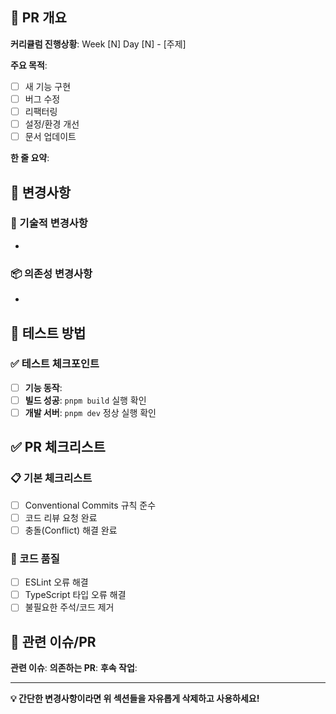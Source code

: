 ## 🎯 PR 개요

**커리큘럼 진행상황**: Week [N] Day [N] - [주제]

**주요 목적**: 
- [ ] 새 기능 구현
- [ ] 버그 수정
- [ ] 리팩터링
- [ ] 설정/환경 개선
- [ ] 문서 업데이트

**한 줄 요약**: 

## 📝 변경사항

### 🔧 기술적 변경사항
- 

### 📦 의존성 변경사항
- 

## 🧪 테스트 방법

### ✅ 테스트 체크포인트
- [ ] **기능 동작**: 
- [ ] **빌드 성공**: `pnpm build` 실행 확인
- [ ] **개발 서버**: `pnpm dev` 정상 실행 확인

## ✅ PR 체크리스트

### 📋 기본 체크리스트
- [ ] Conventional Commits 규칙 준수
- [ ] 코드 리뷰 요청 완료
- [ ] 충돌(Conflict) 해결 완료

### 🔧 코드 품질
- [ ] ESLint 오류 해결
- [ ] TypeScript 타입 오류 해결
- [ ] 불필요한 주석/코드 제거

## 🔗 관련 이슈/PR

**관련 이슈**: 
**의존하는 PR**: 
**후속 작업**: 

---

**💡 간단한 변경사항이라면 위 섹션들을 자유롭게 삭제하고 사용하세요!**